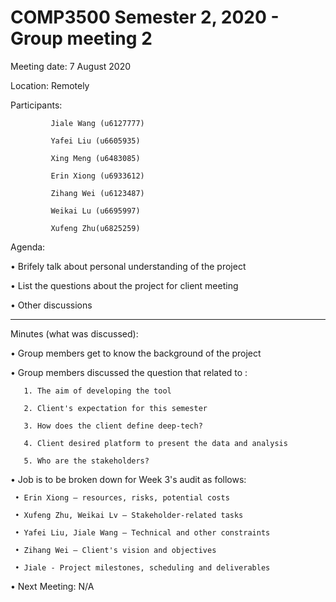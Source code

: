 # COMP3500 Semester 2, 2020 - Group meeting 2

Meeting date: 7 August 2020

Location: Remotely

Participants:

             Jiale Wang (u6127777)
    
             Yafei Liu (u6605935)
    
             Xing Meng (u6483085)
    
             Erin Xiong (u6933612)
    
             Zihang Wei (u6123487)
    
             Weikai Lu (u6695997)
    
             Xufeng Zhu(u6825259)

Agenda: 

•	Brifely talk about personal understanding of the project 

•	List the questions about the project for client meeting  

•	Other discussions 

__________________________________________________________________________________

Minutes (what was discussed): 

•	Group members get to know the background of the project

•	Group members discussed the question that related to :

       1. The aim of developing the tool
       
       2. Client's expectation for this semester
    
       3. How does the client define deep-tech?
    
       4. Client desired platform to present the data and analysis
    
       5. Who are the stakeholders?

•	Job is to be broken down for Week 3's audit as follows:

     • Erin Xiong – resources, risks, potential costs
    
     • Xufeng Zhu, Weikai Lv – Stakeholder-related tasks
    
     • Yafei Liu, Jiale Wang – Technical and other constraints
    
     • Zihang Wei – Client's vision and objectives
    
     • Jiale - Project milestones, scheduling and deliverables


•	Next Meeting: N/A
